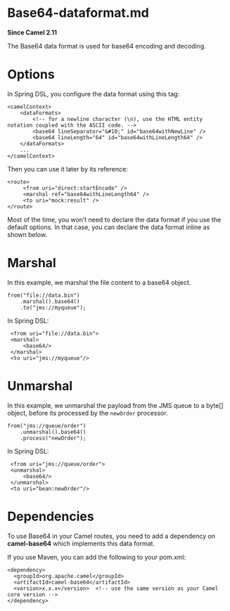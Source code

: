 # Base64-dataformat.md

**Since Camel 2.11**

The Base64 data format is used for base64 encoding and decoding.

# Options

In Spring DSL, you configure the data format using this tag:

    <camelContext>
        <dataFormats>
            <!-- for a newline character (\n), use the HTML entity notation coupled with the ASCII code. -->
            <base64 lineSeparator="&#10;" id="base64withNewLine" />
            <base64 lineLength="64" id="base64withLineLength64" />
        </dataFormats>
        ...
    </camelContext>

Then you can use it later by its reference:

    <route>
         <from uri="direct:startEncode" />
         <marshal ref="base64withLineLength64" />
         <to uri="mock:result" />
    </route>

Most of the time, you won’t need to declare the data format if you use
the default options. In that case, you can declare the data format
inline as shown below.

# Marshal

In this example, we marshal the file content to a base64 object.

    from("file://data.bin")
        .marshal().base64()
        .to("jms://myqueue");

In Spring DSL:

     <from uri="file://data.bin">
     <marshal>
         <base64/>
     </marshal>
     <to uri="jms://myqueue"/>

# Unmarshal

In this example, we unmarshal the payload from the JMS queue to a
byte\[\] object, before its processed by the `newOrder` processor.

    from("jms://queue/order")
        .unmarshal().base64()
        .process("newOrder");

In Spring DSL:

     <from uri="jms://queue/order">
     <unmarshal>
         <base64/>
     </unmarshal>
     <to uri="bean:newOrder"/>

# Dependencies

To use Base64 in your Camel routes, you need to add a dependency on
**camel-base64** which implements this data format.

If you use Maven, you can add the following to your pom.xml:

    <dependency>
      <groupId>org.apache.camel</groupId>
      <artifactId>camel-base64</artifactId>
      <version>x.x.x</version>  <!-- use the same version as your Camel core version -->
    </dependency>

